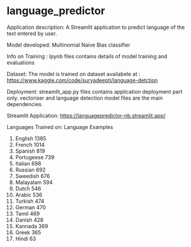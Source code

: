 # language_predictor

Application description: A Streamlit application to predict language of the text entered by user.

Model developed:  Multinomial Naive Bias classifier

Info on Training : Ipynb files contains details of model training and evaluations 

Dataset: The model is trained on dataset availabele at : https://www.kaggle.com/code/suryadeepti/language-detction

Deployment: streamlit_app.py files contains application deployment part only. vectoriser and language detection model files are the main dependencies.

Streamlit Application: https://languagepredictor-nb.streamlit.app/

Languages Trained on:
Language         Examples
1. English         1385
2. French          1014
3. Spanish         819
4. Portugeese      739
5. Italian         698
6. Russian         692
7. Sweedish        676
8. Malayalam       594
9. Dutch           546
10. Arabic         536
11. Turkish        474
12. German         470
13. Tamil          469
14. Danish         428
15. Kannada        369
16. Greek          365
17. Hindi          63
